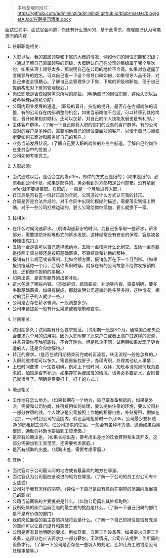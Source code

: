 >本地整理的附件：https://github.com/adminlinzi/adminlinzi.github.io/blob/master/blog/getAJob/应聘提问清单.docx

面试过程中，面试官会问道，你还有什么想问的，基于此需求，梳理自己认为可能想问的内容：
1. 任职职能相关:
- 入职以后，我的直属领导和下属的大概的情况，例如他们的岗位职能和职级；（通过了解自己直属领导的职级，大概确认自己在公司的层级属于哪个层次的，如果头顶上领导太多，那说明自己在公司的地位不会高。如果对方透露了直属领导的姓名，可以自己查一下这个领导口碑如何，如果领导人品不好，对自己来说会很糟心。了解自己会管理多少下属，下属的职级和职能，便于自己提前构思对下属的管理规划。）
- 岗位职能是否仅招聘需求所写的那些。（明确自己的岗位职能，避免入职以后被各种理由随机分配）
- 公司内职业发展的通道。（职级的晋升，技能的提升，是否存在内部岗位的调整，有的公司存在内部调整的机会，如果当前岗位不合适，可以转移到其他岗位。晋升如果相对顺利，还可以加薪，对自己的个人技能发展也是有利的。）
- 主体客户群体。（了解一下自己即将入职的部门的业务的客户群体，有的公司面对的客户是多种的，需要明确自己的岗位要面对的客户，以便于自己心里权衡要如何去面对和服务好自己的客户。）
- 业务当前发展状况。（了解自己要入职的岗位的业务主航道，了解自己的岗位在业务当中的位置，）
- 公司如何考核员工。
2. 入职必须:
- 面试通过以后，是否会立刻发offer，邮件的方式还是纸的；（如果是纸的，必须看到公司印章，如果是邮件的，务必看到对方邮箱是公司邮箱，没有拿到offer就不要提离职。在职的，一般是一个月后进行入职。）
- 转正后是否有签一份转正后的合同。公司通过什么方式认可我的转正。
- 合同是否是合法合规的，对于合同中出现的模糊的描述，需要落实到纸上明确，对于一些公司打擦边球的，要么公司给你继续加，要么就换下一家。
3. 钱相关:
- 在什么时候沟通薪水。（明确沟通薪水的时间，为自己多争取一些薪水，薪水部分，需要提防补助等形式的薪水发放，这种经常没有安全的保障，容易被各种理由克扣。）
- 五险一金是否可以自己选择缴纳地，五险一金按照什么比例交。五险一金基数是按照工资总额还是按照基础薪资，不算绩效和补助的那种。
- 报销有什么规范或者限制，比如金额方面，报销能否在下一个月到账。（如果报销拖延你一个月，后续你离职时候，就存在有的公司故意不给你发报销的钱，还销毁你报销的票据。）
- 如果出差，是否有额外的出差补助。
- 薪水包含了哪些内容。（基础薪资，绩效薪资，补助等内容，需要明确，要多争取基础薪资，如果有提成，那就说明公司遵循的是多劳多得，这种情况，相对的混日子的人就少一些。）
- 公司是否存在薪水普调，一般调整多少。
- 公司申请加薪一般有什么渠道或者限制和要求。
4. 时间相关:
- 试用期多久；试用期有什么要求规范。（试用期一般是3个月，通常国企和央企会要求六个月的试用期，因为入职附带了北京户口或者上海户口这样的资源，并且只要你不触犯底线，不会开除你，但是私企不同，试用期如果发现了更合适的人，还是会和你解约。）
- 转正的要求。（是否在试用期结束前完成转正流程，转正流程一般是怎样的。）
- 入职前缓冲期可以多久，需要重新找房子，办理离职，处理其他私人事情；
- 上班时间要求（一定要明确，例如上下班时间，双休，加班与请假如何规范要求的，加班是否有补助，如果存在免费加班的情况，请务必多要薪水，否则自己就很亏了。明确是否要打卡，打卡的方式，）
5. 地点相关：
- 工作地在怎么地方。（如果长期在一个地方，自己要准备租房的，如果是外派，需要和公司协商，住宿费用如何处理，要么提供住宿的环境，要么公司补一部分住宿的钱，个人建议是公司按照工作地的租房价格，补贴房租，例如在北京，一小时到公司的范围内，假设当地租房时一个月3k，公司最少要补贴2k的房租到工资内，住公司提供的住宿，一般会有各种不方便。通勤如果距离很远，通勤的补助也要加到工资里面。）
- 是否有长期出差。（如果长期出差，要考虑出差地的饮食费用和生活开支，这部分需要加到工资里面。还需要考虑家庭。）
- 是否有频繁的出差。（频繁出差，需要考虑家庭，）
6. 其他：
- 面试官对于公司最认同的地方或者最喜欢的地方在哪里。
- 面试官认为公司最应该改进的地方在哪里。（了解一下公司的员工对公司有什么感受）
- 公司对于我有怎样的期望。（评估一下自己是否有意向在期望的范围内发展自己的职业）
- 公司当前面临的主要挑战是什么。（以防公司莫名其妙都跑路）
- 我所归属的部门当前面临的最主要的挑战是什么。（了解一下自己归属的部门是不是有价值的部门）
- 我的岗位面临的最主要的挑战将会是什么。（了解一下自己的岗位是否有充足的空间可以让自己提升和突破）
- 公司是否有其他明确的要求。例如穿着，自带工作设备等。如果要求自带工作设备，这部分也应该要求加一部分薪水，正常情况，公司应该提供工作所需的设备才行。（了解一下公司是否存在一些坑人的规定，比如让员工贴钱给公司处理事情等。）
